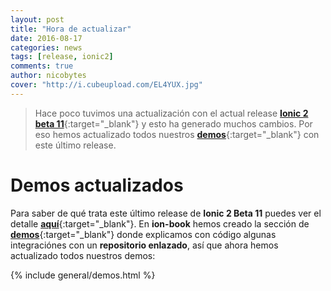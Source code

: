 ```yaml
---
layout: post
title: "Hora de actualizar"
date: 2016-08-17
categories: news
tags: [release, ionic2]
comments: true
author: nicobytes
cover: "http://i.cubeupload.com/EL4YUX.jpg"
---
```


> Hace poco tuvimos una actualización con el actual release [**Ionic 2 beta 11**]({{site.urlblog}}/news/ionic-2-beta-11){:target="_blank"} y esto ha generado muchos cambios. Por eso hemos actualizado todos nuestros [**demos**]({{site.urlblog}}//ionic2/){:target="_blank"} con este último release.

<amp-img width="2716" height="1810" layout="responsive" src="http://i.cubeupload.com/EL4YUX.jpg"></amp-img>

# Demos actualizados

Para saber de qué trata este último release de **Ionic 2 Beta 11** puedes ver el detalle [**aquí**]({{site.urlblog}}/news/ionic-2-beta-11){:target="_blank"}. En **ion-book** hemos creado la sección de [**demos**]({{site.urlblog}}//ionic2/){:target="_blank"} donde explicamos con código algunas integraciónes con un **repositorio enlazado**, así que ahora hemos actualizado todos nuestros demos:

{% include general/demos.html %}